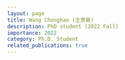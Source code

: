 ```yaml
---
layout: page
title: Wang Chonghao (王崇昊)
description: PhD student (2022 Fall)
importance: 2022
category: Ph.D. Student
related_publications: true
---
```

